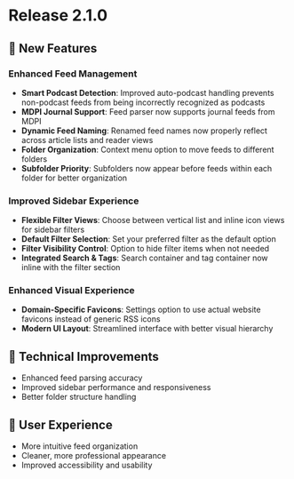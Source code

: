 # Release 2.1.0

## 🚀 New Features

### Enhanced Feed Management
- **Smart Podcast Detection**: Improved auto-podcast handling prevents non-podcast feeds from being incorrectly recognized as podcasts
- **MDPI Journal Support**: Feed parser now supports journal feeds from MDPI
- **Dynamic Feed Naming**: Renamed feed names now properly reflect across article lists and reader views
- **Folder Organization**: Context menu option to move feeds to different folders
- **Subfolder Priority**: Subfolders now appear before feeds within each folder for better organization

### Improved Sidebar Experience
- **Flexible Filter Views**: Choose between vertical list and inline icon views for sidebar filters
- **Default Filter Selection**: Set your preferred filter as the default option
- **Filter Visibility Control**: Option to hide filter items when not needed
- **Integrated Search & Tags**: Search container and tag container now inline with the filter section

### Enhanced Visual Experience
- **Domain-Specific Favicons**: Settings option to use actual website favicons instead of generic RSS icons
- **Modern UI Layout**: Streamlined interface with better visual hierarchy

## 🔧 Technical Improvements
- Enhanced feed parsing accuracy
- Improved sidebar performance and responsiveness
- Better folder structure handling

## 📱 User Experience
- More intuitive feed organization
- Cleaner, more professional appearance
- Improved accessibility and usability
